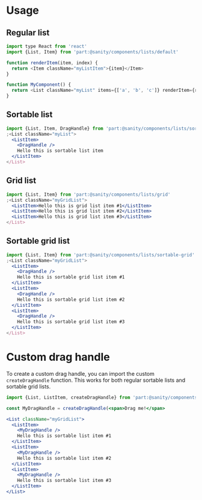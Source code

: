 # Usage

## Regular list

```js
import type React from 'react'
import {List, Item} from 'part:@sanity/components/lists/default'

function renderItem(item, index) {
  return <Item className="myListItem">{item}</Item>
}

function MyComponent() {
  return <List className="myList" items={['a', 'b', 'c']} renderItem={renderItem} />
}
```

## Sortable list

```jsx
import {List, Item, DragHandle} from 'part:@sanity/components/lists/sortable'
;<List className="myList">
  <ListItem>
    <DragHandle />
    Hello this is sortable list item
  </ListItem>
</List>
```

## Grid list

```jsx
import {List, Item} from 'part:@sanity/components/lists/grid'
;<List className="myGridList">
  <ListItem>Hello this is grid list item #1</ListItem>
  <ListItem>Hello this is grid list item #2</ListItem>
  <ListItem>Hello this is grid list item #3</ListItem>
</List>
```

## Sortable grid list

```jsx
import {List, Item} from 'part:@sanity/components/lists/sortable-grid'
;<List className="myGridList">
  <ListItem>
    <DragHandle />
    Hello this is sortable grid list item #1
  </ListItem>
  <ListItem>
    <DragHandle />
    Hello this is sortable grid list item #2
  </ListItem>
  <ListItem>
    <DragHandle />
    Hello this is sortable grid list item #3
  </ListItem>
</List>
```

# Custom drag handle

To create a custom drag handle, you can import the custom `createDragHandle` function. This works for both regular sortable lists and sortable grid lists.

```jsx
import {List, ListItem, createDragHandle} from 'part:@sanity/components/lists/sortable'

const MyDragHandle = createDragHandle(<span>Drag me!</span>

<List className="myGridList">
  <ListItem>
    <MyDragHandle />
    Hello this is sortable list item #1
  </ListItem>
  <ListItem>
    <MyDragHandle />
    Hello this is sortable list item #2
  </ListItem>
  <ListItem>
    <MyDragHandle />
    Hello this is sortable list item #3
  </ListItem>
</List>
```
